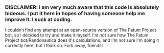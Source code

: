 ### DISCLAIMER: I am very much aware that this code is absolutely hideous. I put it here in hopes of having someone help me improve it. I suck at coding.

I couldn't find any attempt at an open-source version of The Fatum Project bot, so I decided to try and make it myself.
I'm not sure how The Fatum Project bot/Randonautica does it's calculations, and I'm not sure I'm doing it correctly here, but I think so.
Fork away, friends!
